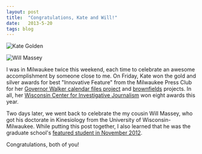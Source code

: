 ```yaml
---
layout: post
title:  "Congratulations, Kate and Will!"
date:   2013-5-20
tags: blog
---
```


![Kate Golden](http://media.jrn.com/images/mjs-ltht1.jpg "Photo: Paul Smith at the Milwaukee Journal-Sentinel")

![Will Massey](http://www.graduateschool.uwm.edu/students/featured/william-massey/william-massey.jpg "Photo: University of Wisconsin-Milwaukee")

I was in Milwaukee twice this weekend, each time to celebrate an awesome accomplishment by someone close to me. On Friday, Kate won the gold and silver awards for best "Innovative Feature" from the Milwaukee Press Club for her [Governor Walker calendar files project](http://www.wisconsinwatch.org/the-walker-calendar-files-overview/) and [brownfields](http://www.wisconsinwatch.org/2012/09/23/map-brownfields-nationwide/) projects. In all, her [Wisconsin Center for Investigative Journalism](http://www.wisconsinwatch.org) won eight awards this year.

Two days later, we went back to celebrate the my cousin Will Massey, who got his doctorate in Kinesiology from the University of Wisconsin-Milwaukee. While putting this post together, I also learned that he was the graduate school's [featured student in November 2012](http://www.graduateschool.uwm.edu/students/featured/william-massey/).

Congratulations, both of you!